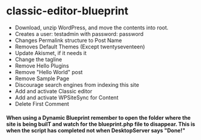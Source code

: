 # classic-editor-blueprint
- Download, unzip WordPress, and move the contents into root.
- Creates a user: testadmin with password: password
- Changes Permalink structure to Post Name
- Removes Default Themes (Except twentyseventeen)
- Update Akismet, if it needs it
- Change the tagline
- Remove Hello Plugins
- Remove "Hello World" post
- Remove Sample Page
- Discourage search engines from indexing this site
- Add and activate Classic editor
- Add and activate WPSiteSync for Content
- Delete First Comment

#### When using a Dynamic Blueprint remember to open the folder where the site is being builT and watch for the blueprint.php file to disappear. This is when the script has completed not when DesktopServer says "Done!"
